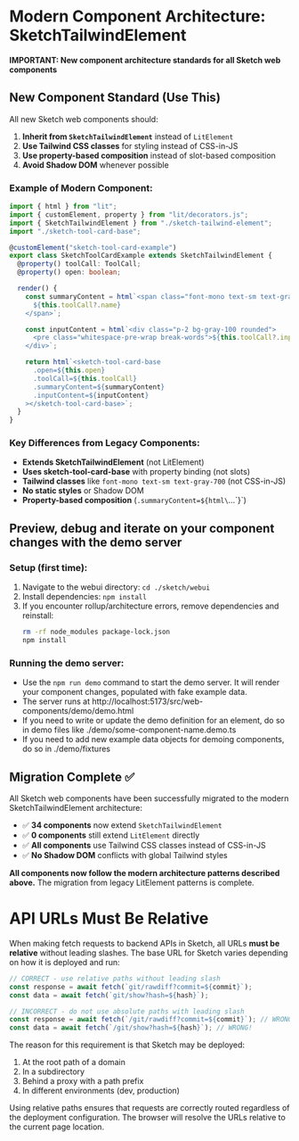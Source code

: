 # Modern Component Architecture: SketchTailwindElement

**IMPORTANT: New component architecture standards for all Sketch web components**

## New Component Standard (Use This)

All new Sketch web components should:

1. **Inherit from `SketchTailwindElement`** instead of `LitElement`
2. **Use Tailwind CSS classes** for styling instead of CSS-in-JS
3. **Use property-based composition** instead of slot-based composition
4. **Avoid Shadow DOM** whenever possible

### Example of Modern Component:

```typescript
import { html } from "lit";
import { customElement, property } from "lit/decorators.js";
import { SketchTailwindElement } from "./sketch-tailwind-element";
import "./sketch-tool-card-base";

@customElement("sketch-tool-card-example")
export class SketchToolCardExample extends SketchTailwindElement {
  @property() toolCall: ToolCall;
  @property() open: boolean;

  render() {
    const summaryContent = html`<span class="font-mono text-sm text-gray-700">
      ${this.toolCall?.name}
    </span>`;

    const inputContent = html`<div class="p-2 bg-gray-100 rounded">
      <pre class="whitespace-pre-wrap break-words">${this.toolCall?.input}</pre>
    </div>`;

    return html`<sketch-tool-card-base
      .open=${this.open}
      .toolCall=${this.toolCall}
      .summaryContent=${summaryContent}
      .inputContent=${inputContent}
    ></sketch-tool-card-base>`;
  }
}
```

### Key Differences from Legacy Components:

- **Extends SketchTailwindElement** (not LitElement)
- **Uses sketch-tool-card-base** with property binding (not slots)
- **Tailwind classes** like `font-mono text-sm text-gray-700` (not CSS-in-JS)
- **No static styles** or Shadow DOM
- **Property-based composition** (`.summaryContent=${html\`...\`}`)

## Preview, debug and iterate on your component changes with the demo server

### Setup (first time):

1. Navigate to the webui directory: `cd ./sketch/webui`
2. Install dependencies: `npm install`
3. If you encounter rollup/architecture errors, remove dependencies and reinstall:
   ```bash
   rm -rf node_modules package-lock.json
   npm install
   ```

### Running the demo server:

- Use the `npm run demo` command to start the demo server. It will render your component changes, populated with fake example data.
- The server runs at http://localhost:5173/src/web-components/demo/demo.html
- If you need to write or update the demo definition for an element, do so in demo files like ./demo/some-component-name.demo.ts
- If you need to add new example data objects for demoing components, do so in ./demo/fixtures

## Migration Complete ✅

All Sketch web components have been successfully migrated to the modern SketchTailwindElement architecture:

- ✅ **34 components** now extend `SketchTailwindElement`
- ✅ **0 components** still extend `LitElement` directly
- ✅ **All components** use Tailwind CSS classes instead of CSS-in-JS
- ✅ **No Shadow DOM** conflicts with global Tailwind styles

**All components now follow the modern architecture patterns described above.** The migration from legacy LitElement patterns is complete.

# API URLs Must Be Relative

When making fetch requests to backend APIs in Sketch, all URLs **must be relative** without leading slashes. The base URL for Sketch varies depending on how it is deployed and run:

```javascript
// CORRECT - use relative paths without leading slash
const response = await fetch(`git/rawdiff?commit=${commit}`);
const data = await fetch(`git/show?hash=${hash}`);

// INCORRECT - do not use absolute paths with leading slash
const response = await fetch(`/git/rawdiff?commit=${commit}`); // WRONG!
const data = await fetch(`/git/show?hash=${hash}`); // WRONG!
```

The reason for this requirement is that Sketch may be deployed:

1. At the root path of a domain
2. In a subdirectory
3. Behind a proxy with a path prefix
4. In different environments (dev, production)

Using relative paths ensures that requests are correctly routed regardless of the deployment configuration. The browser will resolve the URLs relative to the current page location.
